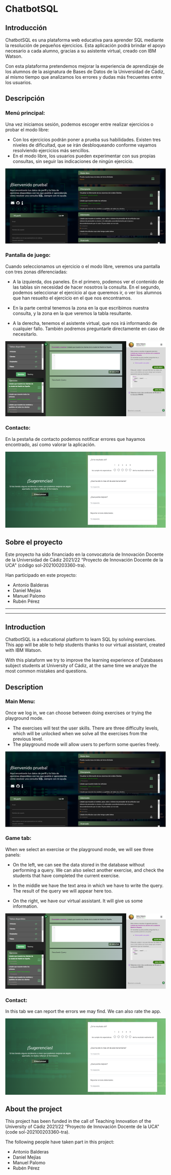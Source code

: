 # ChatbotSQL
 
## Introducción

ChatbotSQL es una plataforma web educativa para aprender SQL mediante la resolución de pequeños ejercicios. Esta aplicación podrá brindar el apoyo necesario a cada alumno, gracias a su asistente virtual, creado con IBM Watson.

Con esta plataforma pretendemos mejorar la experiencia de aprendizaje de los alumnos de la asignatura de Bases de Datos de la Universidad de Cádiz, al mismo tiempo que analizamos los errores y dudas más frecuentes entre los usuarios.


## Descripción

### Menú principal:

Una vez iniciamos sesión, podemos escoger entre realizar ejercicios o probar el modo libre:

- Con los ejercicios podrán poner a prueba sus habilidades. Existen tres niveles de dificultad, que se irán desbloqueando conforme vayamos resolviendo ejercicios más sencillos.
- En el modo libre, los usuarios pueden experimentar con sus propias consultas, sin seguir las indicaciones de ningún ejercicio.


![Image text](./img/mainmenu.png)
### Pantalla de juego:

Cuando seleccionamos un ejercicio o el modo libre, veremos una pantalla con tres zonas diferenciadas:
- A la izquierda, dos paneles. En el primero, podemos ver el contenido de las tablas sin necesidad de hacer nosotros la consulta. En el segundo, podemos seleccionar el ejercicio al que queremos ir, o ver los alumnos que han resuelto el ejercicio en el que nos encontramos.

- En la parte central tenemos la zona en la que escribimos nuestra consulta, y la zona en la que veremos la tabla resultante.

- A la derecha, tenemos el asistente virtual, que nos irá informando de cualquier fallo. También podremos preguntarle directamente en caso de necesitarlo.

![Image text](./img/exercise.png)
### Contacto:
En la pestaña de contacto podemos notificar errores que hayamos encontrado, así como valorar la aplicación.

![Image text](./img/contact.png)
## Sobre el proyecto

Este proyecto ha sido financiado en la convocatoria de Innovación Docente de la Universidad de Cádiz 2021/22 “Proyecto de Innovación Docente de la UCA" (código sol-202100203360-tra).

Han participado en este proyecto:
- Antonio Balderas
- Daniel Mejías
- Manuel Palomo
- Rubén Pérez



---
---
 
## Introduction

ChatbotSQL is a educational platform to learn SQL by solving exercises. This app will be able to help students thanks to our virtual assistant, created with IBM Watson.

With this plataform we try to improve the learning experience of Databases subject students at University of Cádiz, at the same time we analyze the most common mistakes and questions.

## Description

### Main Menu:

Once we log in, we can choose between doing exercises or trying the playground mode.

- The exercises will test the user skills. There are three difficulty levels, which will be unlocked when we solve all the exercises from the previous level.
- The playground mode will allow users to perform some queries freely.

![Image text](./img/mainmenu.png)

### Game tab:

When we select an exercise or the playground mode, we will see three panels: 
- On the left, we can see the data stored in the database without performing a query. We can also select another exercise, and check the students that have completed the current exercise.

- In the middle we have the text area in which we have to write the query. The result of the query we will appear here too.

- On the right, we have our virtual assistant. It will give us some information.

![Image text](./img/exercise.png)

### Contact:
In this tab we can report the errors we may find. We can also rate the app.

![Image text](./img/contact.png)

## About the project

This project has been funded in the call of Teaching Innovation of the University of Cádiz 2021/22 “Proyecto de Innovación Docente de la UCA" (code sol-202100203360-tra).

The following people have taken part in this project:
- Antonio Balderas
- Daniel Mejías
- Manuel Palomo
- Rubén Pérez